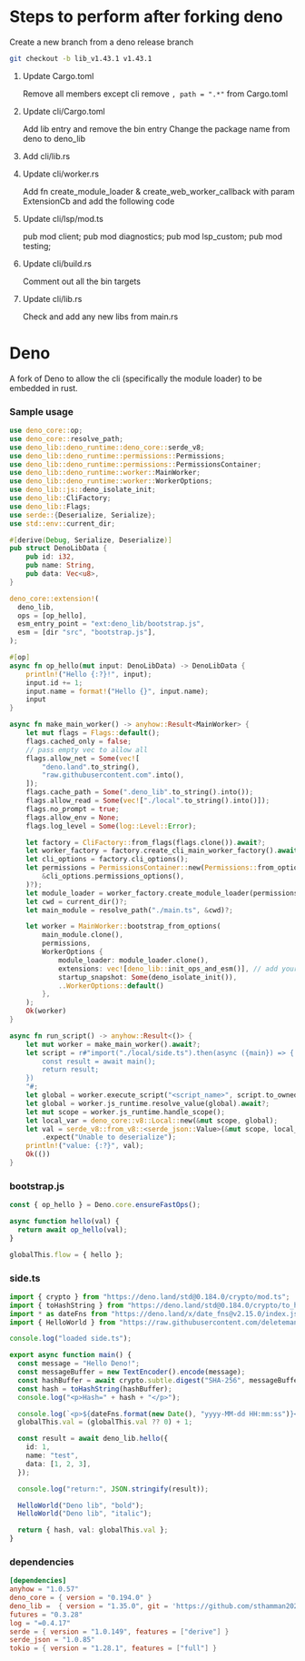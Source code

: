 # Steps to perform after forking deno

Create a new branch from a deno release branch

```sh
git checkout -b lib_v1.43.1 v1.43.1
```

1. Update Cargo.toml

   Remove all members except cli
   remove `, path = ".*"` from Cargo.toml

2. Update cli/Cargo.toml

   Add lib entry and remove the bin entry
   Change the package name from deno to deno_lib

3. Add cli/lib.rs

4. Update cli/worker.rs

   Add fn create_module_loader & create_web_worker_callback with param ExtensionCb
   and add the following code

5. Update cli/lsp/mod.ts

   pub mod client;
   pub mod diagnostics;
   pub mod lsp_custom;
   pub mod testing;

6. Update cli/build.rs

   Comment out all the bin targets

7. Update cli/lib.rs

   Check and add any new libs from main.rs

# Deno

A fork of Deno to allow the cli (specifically the module loader) to be embedded in rust.

### Sample usage

```rust
use deno_core::op;
use deno_core::resolve_path;
use deno_lib::deno_runtime::deno_core::serde_v8;
use deno_lib::deno_runtime::permissions::Permissions;
use deno_lib::deno_runtime::permissions::PermissionsContainer;
use deno_lib::deno_runtime::worker::MainWorker;
use deno_lib::deno_runtime::worker::WorkerOptions;
use deno_lib::js::deno_isolate_init;
use deno_lib::CliFactory;
use deno_lib::Flags;
use serde::{Deserialize, Serialize};
use std::env::current_dir;

#[derive(Debug, Serialize, Deserialize)]
pub struct DenoLibData {
    pub id: i32,
    pub name: String,
    pub data: Vec<u8>,
}

deno_core::extension!(
  deno_lib,
  ops = [op_hello],
  esm_entry_point = "ext:deno_lib/bootstrap.js",
  esm = [dir "src", "bootstrap.js"],
);

#[op]
async fn op_hello(mut input: DenoLibData) -> DenoLibData {
    println!("Hello {:?}!", input);
    input.id += 1;
    input.name = format!("Hello {}", input.name);
    input
}

async fn make_main_worker() -> anyhow::Result<MainWorker> {
    let mut flags = Flags::default();
    flags.cached_only = false;
    // pass empty vec to allow all
    flags.allow_net = Some(vec![
        "deno.land".to_string(),
        "raw.githubusercontent.com".into(),
    ]);
    flags.cache_path = Some(".deno_lib".to_string().into());
    flags.allow_read = Some(vec!["./local".to_string().into()]);
    flags.no_prompt = true;
    flags.allow_env = None;
    flags.log_level = Some(log::Level::Error);

    let factory = CliFactory::from_flags(flags.clone()).await?;
    let worker_factory = factory.create_cli_main_worker_factory().await?;
    let cli_options = factory.cli_options();
    let permissions = PermissionsContainer::new(Permissions::from_options(
        &cli_options.permissions_options(),
    )?);
    let module_loader = worker_factory.create_module_loader(permissions.clone());
    let cwd = current_dir()?;
    let main_module = resolve_path("./main.ts", &cwd)?;

    let worker = MainWorker::bootstrap_from_options(
        main_module.clone(),
        permissions,
        WorkerOptions {
            module_loader: module_loader.clone(),
            extensions: vec![deno_lib::init_ops_and_esm()], // add your custom extensions
            startup_snapshot: Some(deno_isolate_init()),
            ..WorkerOptions::default()
        },
    );
    Ok(worker)
}

async fn run_script() -> anyhow::Result<()> {
    let mut worker = make_main_worker().await?;
    let script = r#"import("./local/side.ts").then(async ({main}) => {
        const result = await main();
        return result;
    })
    "#;
    let global = worker.execute_script("<script_name>", script.to_owned().into())?;
    let global = worker.js_runtime.resolve_value(global).await?;
    let mut scope = worker.js_runtime.handle_scope();
    let local_var = deno_core::v8::Local::new(&mut scope, global);
    let val = serde_v8::from_v8::<serde_json::Value>(&mut scope, local_var)
        .expect("Unable to deserialize");
    println!("value: {:?}", val);
    Ok(())
}
```

### bootstrap.js

```js
const { op_hello } = Deno.core.ensureFastOps();

async function hello(val) {
  return await op_hello(val);
}

globalThis.flow = { hello };
```

### side.ts

```ts
import { crypto } from "https://deno.land/std@0.184.0/crypto/mod.ts";
import { toHashString } from "https://deno.land/std@0.184.0/crypto/to_hash_string.ts";
import * as dateFns from "https://deno.land/x/date_fns@v2.15.0/index.js";
import { HelloWorld } from "https://raw.githubusercontent.com/deleteman/versioned-deno-module/4.0/hello.ts";

console.log("loaded side.ts");

export async function main() {
  const message = "Hello Deno!";
  const messageBuffer = new TextEncoder().encode(message);
  const hashBuffer = await crypto.subtle.digest("SHA-256", messageBuffer);
  const hash = toHashString(hashBuffer);
  console.log("<p>Hash=" + hash + "</p>");

  console.log(`<p>${dateFns.format(new Date(), "yyyy-MM-dd HH:mm:ss")}</p>`);
  globalThis.val = (globalThis.val ?? 0) + 1;

  const result = await deno_lib.hello({
    id: 1,
    name: "test",
    data: [1, 2, 3],
  });

  console.log("return:", JSON.stringify(result));

  HelloWorld("Deno lib", "bold");
  HelloWorld("Deno lib", "italic");

  return { hash, val: globalThis.val };
}
```

### dependencies

```toml
[dependencies]
anyhow = "1.0.57"
deno_core = { version = "0.194.0" }
deno_lib =  { version = "1.35.0", git = 'https://github.com/sthamman2024/deno_lib.git', tag="v1.35.0.lib" }
futures = "0.3.28"
log = "=0.4.17"
serde = { version = "1.0.149", features = ["derive"] }
serde_json = "1.0.85"
tokio = { version = "1.28.1", features = ["full"] }
```